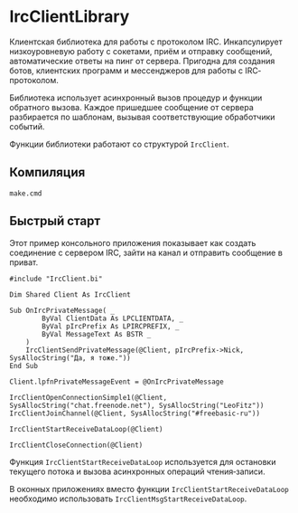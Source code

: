 ﻿# IrcClientLibrary

Клиентская библиотека для работы с протоколом IRC. Инкапсулирует низкоуровневую работу с сокетами, приём и отправку сообщений, автоматические ответы на пинг от сервера. Пригодна для создания ботов, клиентских программ и мессенджеров для работы с IRC‐протоколом.

Библиотека использует асинхронный вызов процедур и функции обратного вызова. Каждое пришедшее сообщение от сервера разбирается по шаблонам, вызывая соответствующие обработчики событий.

Функции библиотеки работают со структурой `IrcClient`.


## Компиляция

```Batch
make.cmd
```


## Быстрый старт

Этот пример консольного приложения показывает как создать соединение с сервером IRC, зайти на канал и отправить сообщение в приват.

```FreeBASIC
#include "IrcClient.bi"

Dim Shared Client As IrcClient

Sub OnIrcPrivateMessage( _
		ByVal ClientData As LPCLIENTDATA, _
		ByVal pIrcPrefix As LPIRCPREFIX, _
		ByVal MessageText As BSTR _
	)
	IrcClientSendPrivateMessage(@Client, pIrcPrefix->Nick, SysAllocString("Да, я тоже."))
End Sub

Client.lpfnPrivateMessageEvent = @OnIrcPrivateMessage

IrcClientOpenConnectionSimple1(@Client, SysAllocString("chat.freenode.net"), SysAllocString("LeoFitz"))
IrcClientJoinChannel(@Client, SysAllocString("#freebasic-ru"))

IrcClientStartReceiveDataLoop(@Client)

IrcClientCloseConnection(@Client)
```

Функция `IrcClientStartReceiveDataLoop` используется для остановки текущего потока и вызова асинхронных операций чтения‐записи.

В оконных приложениях вместо функции `IrcClientStartReceiveDataLoop` необходимо использовать `IrcClientMsgStartReceiveDataLoop`.


